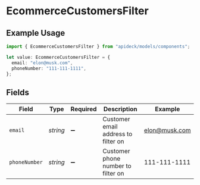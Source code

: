 # EcommerceCustomersFilter

## Example Usage

```typescript
import { EcommerceCustomersFilter } from "apideck/models/components";

let value: EcommerceCustomersFilter = {
  email: "elon@musk.com",
  phoneNumber: "111-111-1111",
};
```

## Fields

| Field                               | Type                                | Required                            | Description                         | Example                             |
| ----------------------------------- | ----------------------------------- | ----------------------------------- | ----------------------------------- | ----------------------------------- |
| `email`                             | *string*                            | :heavy_minus_sign:                  | Customer email address to filter on | elon@musk.com                       |
| `phoneNumber`                       | *string*                            | :heavy_minus_sign:                  | Customer phone number to filter on  | 111-111-1111                        |